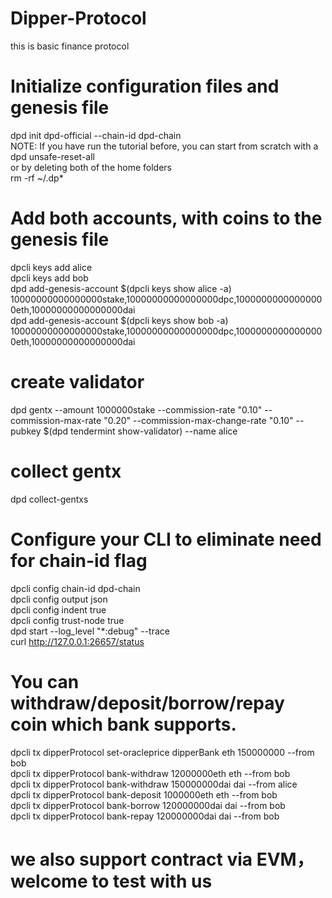 # Dipper-Protocol
this is basic finance protocol


# Initialize configuration files and genesis file
dpd init dpd-official --chain-id dpd-chain\
NOTE: If you have run the tutorial before, you can start from scratch with a\
dpd unsafe-reset-all\
or by deleting both of the home folders\
rm -rf ~/.dp*

# Add both accounts, with coins to the genesis file
dpcli keys add alice\
dpcli keys add bob\
dpd add-genesis-account $(dpcli keys show alice -a) 10000000000000000stake,10000000000000000dpc,10000000000000000eth,10000000000000000dai\
dpd add-genesis-account $(dpcli keys show bob -a) 10000000000000000stake,10000000000000000dpc,10000000000000000eth,10000000000000000dai

# create validator
dpd gentx 
  --amount 1000000stake 
  --commission-rate "0.10" 
  --commission-max-rate "0.20" 
  --commission-max-change-rate "0.10" 
  --pubkey $(dpd tendermint show-validator) 
  --name alice

# collect gentx
dpd collect-gentxs


# Configure your CLI to eliminate need for chain-id flag
dpcli config chain-id dpd-chain\
dpcli config output json\
dpcli config indent true\
dpcli config trust-node true\
dpd start --log_level "*:debug" --trace\
curl http://127.0.0.1:26657/status

# You can withdraw/deposit/borrow/repay coin which bank supports.
dpcli tx dipperProtocol set-oracleprice dipperBank eth 150000000 --from bob\
dpcli tx dipperProtocol bank-withdraw 12000000eth eth --from bob\
dpcli tx dipperProtocol bank-withdraw 150000000dai dai --from alice\
dpcli tx dipperProtocol bank-deposit 1000000eth eth --from bob\
dpcli tx dipperProtocol bank-borrow 120000000dai dai --from bob\
dpcli tx dipperProtocol bank-repay 120000000dai dai --from bob

# we also support contract via EVM，welcome to test with us


